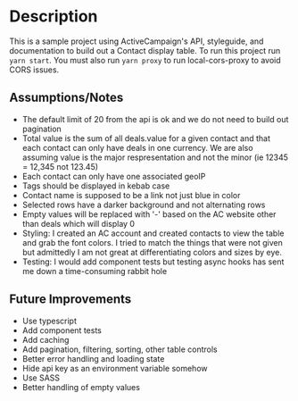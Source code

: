 # Description

This is a sample project using ActiveCampaign's API, styleguide, and documentation to build out a Contact display table. To run this project run `yarn start`. You must also run `yarn proxy` to run local-cors-proxy to avoid CORS issues.

## Assumptions/Notes

- The default limit of 20 from the api is ok and we do not need to build out pagination
- Total value is the sum of all deals.value for a given contact and that each contact can only have deals in one currency. We are also assuming value is the major respresentation and not the minor (ie 12345 = 12,345 not 123.45)
- Each contact can only have one associated geoIP
- Tags should be displayed in kebab case
- Contact name is supposed to be a link not just blue in color
- Selected rows have a darker background and not alternating rows
- Empty values will be replaced with '-' based on the AC website other than deals which will display 0
- Styling: I created an AC account and created contacts to view the table and grab the font colors. I tried to match the things that were not given but admittedly I am not great at differentiating colors and sizes by eye.
- Testing: I would add component tests but testing async hooks has sent me down a time-consuming rabbit hole

## Future Improvements

- Use typescript
- Add component tests
- Add caching
- Add pagination, filtering, sorting, other table controls
- Better error handling and loading state
- Hide api key as an environment variable somehow
- Use SASS
- Better handling of empty values
